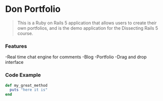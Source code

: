 # Don Portfolio

> This is a Ruby on Rails 5 application that allows users to create their own portfolios, and is the demo application for the Dissecting Rails 5 course.



### Features

-Real time chat engine for comments
-Blog
-Portfolio
-Drag and drop interface

### Code Example

```ruby
def my_great_method
  puts "here it is"
end
```

